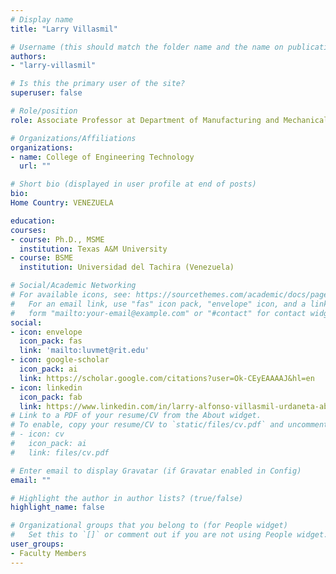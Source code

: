 ```yaml
---
# Display name
title: "Larry Villasmil"

# Username (this should match the folder name and the name on publications)
authors:
- "larry-villasmil"

# Is this the primary user of the site?
superuser: false

# Role/position
role: Associate Professor at Department of Manufacturing and Mechanical Engineering Technology

# Organizations/Affiliations
organizations:
- name: College of Engineering Technology
  url: ""

# Short bio (displayed in user profile at end of posts)
bio: 
Home Country: VENEZUELA

education:
courses:
- course: Ph.D., MSME
  institution: Texas A&M University
- course: BSME
  institution: Universidad del Tachira (Venezuela)

# Social/Academic Networking
# For available icons, see: https://sourcethemes.com/academic/docs/page-builder/#icons
#   For an email link, use "fas" icon pack, "envelope" icon, and a link in the
#   form "mailto:your-email@example.com" or "#contact" for contact widget.
social:
- icon: envelope
  icon_pack: fas
  link: 'mailto:luvmet@rit.edu'
- icon: google-scholar
  icon_pack: ai
  link: https://scholar.google.com/citations?user=Ok-CEyEAAAAJ&hl=en
- icon: linkedin
  icon_pack: fab
  link: https://www.linkedin.com/in/larry-alfonso-villasmil-urdaneta-ab9a062b/
# Link to a PDF of your resume/CV from the About widget.
# To enable, copy your resume/CV to `static/files/cv.pdf` and uncomment the lines below.
# - icon: cv
#   icon_pack: ai
#   link: files/cv.pdf

# Enter email to display Gravatar (if Gravatar enabled in Config)
email: ""

# Highlight the author in author lists? (true/false)
highlight_name: false

# Organizational groups that you belong to (for People widget)
#   Set this to `[]` or comment out if you are not using People widget.
user_groups:
- Faculty Members
---
```


